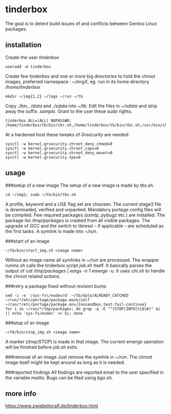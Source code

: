 # tinderbox
The goal is to detect build issues of and conflicts between Gentoo Linux packages.

## installation
Create the user *tinderbox*

    useradd -m tinderbox
Create few tinderbox and one or more big directories to hold the chroot images, preferred namespace : ~/img*X*, eg. run in its home directory */home/tinderbox*
    
    mkdir ~/img{1,2} ~/logs ~/run ~/tb
Copy *./bin*, *./data* and *./sdata* into *~/tb*.
Edit the files in *~/sdata* and strip away the suffix *.sample*.
Grant to the user these sudo rights:
    
    tinderbox ALL=(ALL) NOPASSWD: /home/tinderbox/tb/bin/chr.sh,/home/tinderbox/tb/bin/tbs.sh,/usr/bin/chroot

At a hardened host these tweaks of *Grsecurity* are needed: 

    sysctl -w kernel.grsecurity.chroot_deny_chmod=0
    sysctl -w kernel.grsecurity.chroot_caps=0
    sysctl -w kernel.grsecurity.chroot_deny_mount=0
    sysctl -w kernel.grsecurity.tpe=0

## usage
###setup of a new image
The setup of a new image is made by *tbs.sh*.
    
    cd ~/img1; sudo ~/tb/bin/tbs.sh 
A profile, keyword and a USE flag set are choosen.
The current stage3 file is downloaded, verified and unpacked.
Mandatory portage config files will be compiled.
Few required packages (*ssmtp*, *pybugz* etc.) are installed.
The package list */tmp/packages* is created from all visible packages.
The upgrade of GCC and the switch to libressl - if applicable - are scheduled as the first tasks.
A symlink is made into *~/run*.

###start of an image
    
    ~/tb/bin/start_img.sh <image name>

Without an image name all symlinks in *~/run* are processed.
The wrapper *runme.sh* calls the tinderbox script *job.sh* itself.
It basically parses the output of *cat /tmp/packages | xargs -n 1 emerge -u*.
It uses *chr.sh* to handle the chroot related actions.

###retry a package fixed without revision bump

    sed -i -e '/sys-fs\/eudev/d' ~/tb/data/ALREADY_CATCHED ~/run/*/etc/portage/package.mask/self ~/run/*/etc/portage/package.env/{nosandbox,test-fail-continue}
    for i in ~/run/*/tmp/packages; do grep -q -E "^(STOP|INFO|%|@|#)" $i || echo 'sys-fs/eudev' >> $i; done
###stop of an image
    
    ~/tb/bin/stop_img.sh <image name>

A marker (*/tmp/STOP*) is made in that image.
The current emerge operation will be finished before *job.sh* exits.

###removal of an image
Just remove the symlink in *~/run*.
The chroot image itself might be kept around as long as it is needed.

###reported findings
All findings are reported email to the user specified in the variable *mailto*.
Bugs can be filed using *bgo.sh*.

## more info
https://www.zwiebeltoralf.de/tinderbox.html


